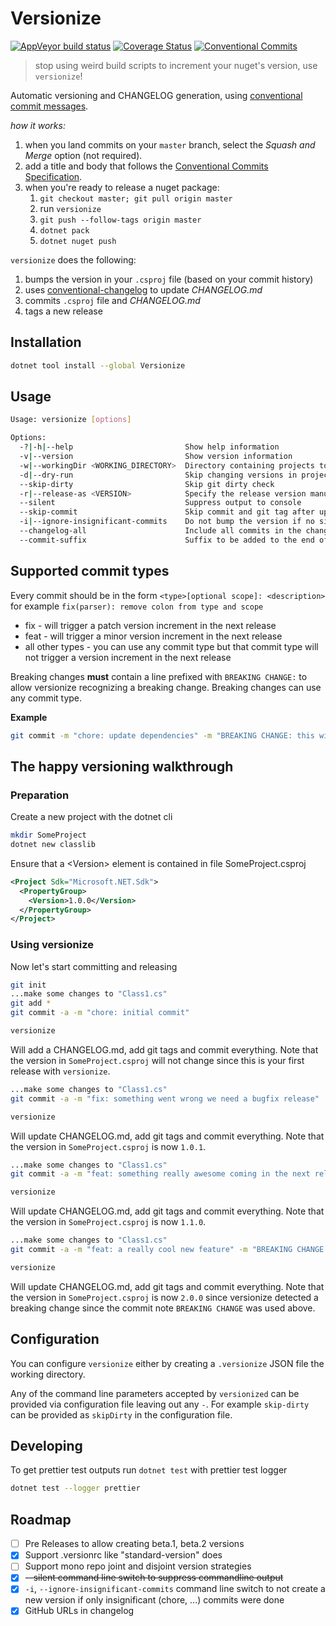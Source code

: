 # Versionize

[![AppVeyor build status](https://ci.appveyor.com/api/projects/status/r0rjv30llx7nhxl4?svg=true)](https://ci.appveyor.com/project/saintedlama/versionize)
[![Coverage Status](https://coveralls.io/repos/saintedlama/versionize/badge.svg?branch=)](https://coveralls.io/r/saintedlama/versionize?branch=master)
[![Conventional Commits](https://img.shields.io/badge/Conventional%20Commits-1.0.0-yellow.svg)](https://conventionalcommits.org)

> stop using weird build scripts to increment your nuget's version, use `versionize`!

Automatic versioning and CHANGELOG generation, using [conventional commit messages](https://conventionalcommits.org).

_how it works:_

1. when you land commits on your `master` branch, select the _Squash and Merge_ option (not required).
2. add a title and body that follows the [Conventional Commits Specification](https://conventionalcommits.org).
3. when you're ready to release a nuget package:
    1. `git checkout master; git pull origin master`
    2. run `versionize`
    3. `git push --follow-tags origin master`
    4. `dotnet pack`
    5. `dotnet nuget push`

`versionize` does the following:

1. bumps the version in your `.csproj` file (based on your commit history)
2. uses [conventional-changelog](https://github.com/conventional-changelog/conventional-changelog) to update _CHANGELOG.md_
3. commits `.csproj` file and _CHANGELOG.md_
4. tags a new release

## Installation

```bash
dotnet tool install --global Versionize
```

## Usage

```bash
Usage: versionize [options]

Options:
  -?|-h|--help                         Show help information
  -v|--version                         Show version information
  -w|--workingDir <WORKING_DIRECTORY>  Directory containing projects to version
  -d|--dry-run                         Skip changing versions in projects, changelog generation and git commit
  --skip-dirty                         Skip git dirty check
  -r|--release-as <VERSION>            Specify the release version manually
  --silent                             Suppress output to console
  --skip-commit                        Skip commit and git tag after updating changelog and incrementing the version
  -i|--ignore-insignificant-commits    Do not bump the version if no significant commits (fix, feat or BREAKING) are found
  --changelog-all                      Include all commits in the changelog not just fix, feat and breaking changes
  --commit-suffix                      Suffix to be added to the end of the release commit message (e.g. [skip ci])
```

## Supported commit types

Every commit should be in the form
`<type>[optional scope]: <description>`
for example
`fix(parser): remove colon from type and scope`

* fix - will trigger a patch version increment in the next release
* feat - will trigger a minor version increment in the next release
* all other types - you can use any commit type but that commit type will not trigger a version increment in the next release

Breaking changes **must** contain a line prefixed with `BREAKING CHANGE:` to allow versionize recognizing a breaking change. Breaking changes can use any commit type.

**Example**

```bash
git commit -m "chore: update dependencies" -m "BREAKING CHANGE: this will likely break the interface"
```

## The happy versioning walkthrough

### Preparation

Create a new project with the dotnet cli

```bash
mkdir SomeProject
dotnet new classlib
```

Ensure that a &lt;Version&gt; element is contained in file SomeProject.csproj

```xml
<Project Sdk="Microsoft.NET.Sdk">
  <PropertyGroup>
    <Version>1.0.0</Version>
  </PropertyGroup>
</Project>
```

### Using versionize

Now let's start committing and releasing

```bash
git init
...make some changes to "Class1.cs"
git add *
git commit -a -m "chore: initial commit"

versionize
```

Will add a CHANGELOG.md, add git tags and commit everything. Note that the version in `SomeProject.csproj` will not change since this is your first release with `versionize`.

```bash
...make some changes to "Class1.cs"
git commit -a -m "fix: something went wrong we need a bugfix release"

versionize
```

Will update CHANGELOG.md, add git tags and commit everything. Note that the version in `SomeProject.csproj` is now `1.0.1`.

```bash
...make some changes to "Class1.cs"
git commit -a -m "feat: something really awesome coming in the next release"

versionize
```

Will update CHANGELOG.md, add git tags and commit everything. Note that the version in `SomeProject.csproj` is now `1.1.0`.

```bash
...make some changes to "Class1.cs"
git commit -a -m "feat: a really cool new feature" -m "BREAKING CHANGE: the API will break. sorry"

versionize
```

Will update CHANGELOG.md, add git tags and commit everything. Note that the version in `SomeProject.csproj` is now `2.0.0` since
versionize detected a breaking change since the commit note `BREAKING CHANGE` was used above.

## Configuration

You can configure `versionize` either by creating a `.versionize` JSON file the working directory.

Any of the command line parameters accepted by `versionized` can be provided via configuration file leaving out any `-`. For example `skip-dirty` can be provided as `skipDirty` in the configuration file.

## Developing

To get prettier test outputs run `dotnet test` with prettier test logger

```bash
dotnet test --logger prettier
```

## Roadmap

* [ ] Pre Releases to allow creating beta.1, beta.2 versions
* [x] Support .versionrc like "standard-version" does
* [ ] Support mono repo joint and disjoint version strategies
* [x] ~~--silent command line switch to suppress commandline output~~
* [x] `-i`, `--ignore-insignificant-commits` command line switch to not create a new version if only insignificant (chore, ...) commits were done
* [x] GitHub URLs in changelog
